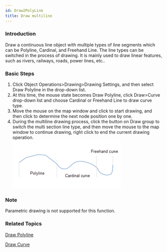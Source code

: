 ```yaml
---
id: Draw2PolyLine
title: Draw multiline
---
```

### Introduction

Draw a continuous line object with multiple types of line segments which can
be Polyline, Cardinal, and Freehand Line. The line types can be switched in
the process of drawing. It is mainly used to draw linear features, such as
rivers, railways, roads, power lines, etc..

### Basic Steps

  1. Click Object Operations>Drawing>Drawing Settings, and then select Draw Polyline in the drop-down list.
  2. At this time, the mouse state becomes Draw Polyline, click Draw>Curve drop-down list and choose Cardinal or Freehand Line to draw curve type.
  3. Move the mouse on the map window and click to start drawing, and then click to determine the next node position one by one.
  4. During the multiline drawing process, click the button on Draw group to switch the multi section line type, and then move the mouse to the map window to continue drawing, right click to end the current drawing operation.<br/>
![](img/Draw2PolyLine.png)  
 

###  Note

Parametric drawing is not supported for this function.

###  Related Topics

 [Draw Polyline](DrawPolyLine)

 [Draw Curve](DrawCurve)

